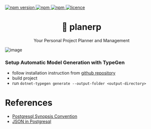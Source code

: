 <p >
  <a href="">
    <img alt="npm version" src="https://badgen.net/github/commits/ahsanu123/planerp/">
  </a>
  <a href="">
    <img alt="npm" src="https://badgen.net/github/contributors/ahsanu123/planerp/">
  </a>
  <a href="">
    <img alt="npm" src="https://badgen.net/github/branches/ahsanu123/planerp/">
  </a>
  <a href="https://github.com/ahsanu123/erpPlanner/blob/main/LICENSE">
    <img alt="licence" src="https://badgen.net/github/license/ahsanu123/planerp/">
  </a>
</p>

 
<h1 align="center">🥑 planerp </h1>
<p align="center">Your Personal Project Planner and Management 
  
![image](https://github.com/user-attachments/assets/c1f9dc80-fe5c-4c16-bbd0-f2e6ff2e0a0e)
 
### Setup Automatic Model Generation with TypeGen

- follow installation instruction from [github repository](https://github.com/jburzynski/TypeGen)
- build project 
- run `dotnet-typegen generate --output-folder <output-directory>`

# References 

- [Postgresql Synopsis Convention](https://www.postgresql.org/docs/current/notation.html#NOTATION)
- [JSON in Postgresql](https://www.cybertec-postgresql.com/en/json-postgresql-how-to-use-it-right/)
